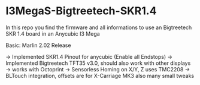 # I3MegaS-Bigtreetech-SKR1.4
In this repo you find the firmware and all informations to use an Bigtreetech SKR 1.4 board in an Anycubic I3 Mega

Basic: Marlin 2.02 Release

-> Implemented SKR1.4 Pinout for anycubic (Enable all Endstops)
-> Implemented Bigtreetech TFT35 v3.0, should also work with other displays
-> works with Octoprint
-> Sensorless Homing on X/Y, Z uses TMC2208
-> BLTouch integration, offsets are for X-Carriage MK3
also many small tweaks


